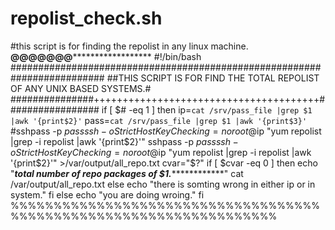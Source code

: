 # repolist_check.sh
#this script is for finding the repolist in any linux machine.
******************@@@@@@@************************************
#!/bin/bash
#########################################################################
##THIS SCRIPT IS FOR FIND THE TOTAL REPOLIST OF ANY UNIX BASED SYSTEMS.#
###############+++++++++++++++++++++++++++++++++++++++#################
if [ $# -eq 1 ]
then
ip=`cat /srv/pass_file |grep $1 |awk '{print$2}'`
pass=`cat /srv/pass_file |grep $1 |awk '{print$3}'`
#sshpass -p $pass ssh -o StrictHostKeyChecking=no root@$ip "yum repolist |grep -i repolist |awk '{print$2}'"
sshpass -p $pass ssh -o StrictHostKeyChecking=no root@$ip "yum repolist |grep -i repolist |awk '{print$2}'" >/var/output/all_repo.txt
cvar="$?"
if [ $cvar -eq 0 ]
then
 echo "*********************total number of repo packages of $1.*********************************"
cat /var/output/all_repo.txt
else
echo "there is somting wrong in either ip or in system."
fi
else
echo "you are doing wroing."
fi
%%%%%%%%%%%%%%%%%%%%%%%%%%%%%%%%%%%%%%%%%%%%%%%%%%%%%%%%%%%%%%%%%%%
